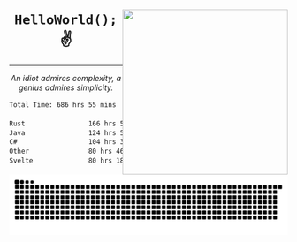 <div text-align="center">
    <img src="https://i.imgur.com/h1q15Kt.gife" align="right" width="299" height="299">
    <h1 align="center"><code>HelloWorld();</code> ✌️</h1>
    <hr>
    <p align="center"><i>An idiot admires complexity, a genius admires simplicity.</i></p>
</div>

<!--START_SECTION:waka-->

```txt
Total Time: 686 hrs 55 mins

Rust                166 hrs 57 mins █████▒░░░░░░░░░░░░░░░░░░░   21.75 %
Java                124 hrs 57 mins ████░░░░░░░░░░░░░░░░░░░░░   16.28 %
C#                  104 hrs 33 mins ███▒░░░░░░░░░░░░░░░░░░░░░   13.62 %
Other               80 hrs 46 mins  ██▓░░░░░░░░░░░░░░░░░░░░░░   10.52 %
Svelte              80 hrs 18 mins  ██▓░░░░░░░░░░░░░░░░░░░░░░   10.46 %
```

<!--END_SECTION:waka-->

<picture>
  <source media="(prefers-color-scheme: dark)" srcset="https://raw.githubusercontent.com/Somfic/Somfic/main/github-contribution-grid-snake-dark.svg">
  <source media="(prefers-color-scheme: light)" srcset="https://raw.githubusercontent.com/Somfic/Somfic/main/github-contribution-grid-snake.svg">
  <img alt="github contribution grid snake animation" src="https://raw.githubusercontent.com/Somfic/Somfic/main/github-contribution-grid-snake.svg">
</picture>
